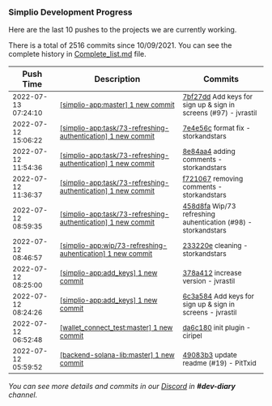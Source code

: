 
### Simplio Development Progress

Here are the last 10 pushes to the projects we are currently working.

There is a total of 2516 commits since 10/09/2021. You can see the complete history in
 [Complete_list.md](Complete_list.md) file.

| Push Time | Description | Commits |
| --- | --- | --- |
| <sub>2022-07-13 07:24:10</sub> | <sub>[[simplio-app:master] 1 new commit](https://github.com/SimplioOfficial/simplio-app/commit/7bf27dd7218d82bc780f2dab7e6da4e2d79b02d5)</sub> | <sub>[7bf27dd](https://github.com/SimplioOfficial/simplio-app/commit/7bf27dd7218d82bc780f2dab7e6da4e2d79b02d5) Add keys for sign up & sign in screens (#97) - jvrastil</sub> |
| <sub>2022-07-12 15:06:22</sub> | <sub>[[simplio-app:task/73\-refreshing\-authentication] 1 new commit](https://github.com/SimplioOfficial/simplio-app/commit/7e4e56c248741e4592e4da6a45e762914e6c12c3)</sub> | <sub>[7e4e56c](https://github.com/SimplioOfficial/simplio-app/commit/7e4e56c248741e4592e4da6a45e762914e6c12c3) format fix - storkandstars</sub> |
| <sub>2022-07-12 11:54:36</sub> | <sub>[[simplio-app:task/73\-refreshing\-authentication] 1 new commit](https://github.com/SimplioOfficial/simplio-app/commit/8e84aa4792e7982b4f94c5efe422e54411456718)</sub> | <sub>[8e84aa4](https://github.com/SimplioOfficial/simplio-app/commit/8e84aa4792e7982b4f94c5efe422e54411456718) adding comments - storkandstars</sub> |
| <sub>2022-07-12 11:36:37</sub> | <sub>[[simplio-app:task/73\-refreshing\-authentication] 1 new commit](https://github.com/SimplioOfficial/simplio-app/commit/f721067866c785cb2d9e6cce9bf3067fbde585a5)</sub> | <sub>[f721067](https://github.com/SimplioOfficial/simplio-app/commit/f721067866c785cb2d9e6cce9bf3067fbde585a5) removing comments - storkandstars</sub> |
| <sub>2022-07-12 08:59:35</sub> | <sub>[[simplio-app:task/73\-refreshing\-authentication] 1 new commit](https://github.com/SimplioOfficial/simplio-app/commit/458d8fa054f5d1fbdc08b022d8638c6cf07a9d12)</sub> | <sub>[458d8fa](https://github.com/SimplioOfficial/simplio-app/commit/458d8fa054f5d1fbdc08b022d8638c6cf07a9d12) Wip/73 refreshing auhentication (#98) - storkandstars</sub> |
| <sub>2022-07-12 08:46:57</sub> | <sub>[[simplio-app:wip/73\-refreshing\-auhentication] 1 new commit](https://github.com/SimplioOfficial/simplio-app/commit/233220e7d513a17c99c178c16a4e181a531a95b6)</sub> | <sub>[233220e](https://github.com/SimplioOfficial/simplio-app/commit/233220e7d513a17c99c178c16a4e181a531a95b6) cleaning - storkandstars</sub> |
| <sub>2022-07-12 08:25:00</sub> | <sub>[[simplio-app:add\_keys] 1 new commit](https://github.com/SimplioOfficial/simplio-app/commit/378a4125fa81195469a433b2e8770c3529673464)</sub> | <sub>[378a412](https://github.com/SimplioOfficial/simplio-app/commit/378a4125fa81195469a433b2e8770c3529673464) increase version - jvrastil</sub> |
| <sub>2022-07-12 08:24:26</sub> | <sub>[[simplio-app:add\_keys] 1 new commit](https://github.com/SimplioOfficial/simplio-app/commit/6c3a584e55417daa3b65f43b96c796aa44c40784)</sub> | <sub>[6c3a584](https://github.com/SimplioOfficial/simplio-app/commit/6c3a584e55417daa3b65f43b96c796aa44c40784) Add keys for sign up & sign in screens - jvrastil</sub> |
| <sub>2022-07-12 06:52:48</sub> | <sub>[[wallet_connect_test:master] 1 new commit](https://github.com/SimplioOfficial/wallet_connect_test/commit/da6c180b7fe96fd6a1df57b276cf64d03d478992)</sub> | <sub>[da6c180](https://github.com/SimplioOfficial/wallet_connect_test/commit/da6c180b7fe96fd6a1df57b276cf64d03d478992) init plugin - ciripel</sub> |
| <sub>2022-07-12 05:59:52</sub> | <sub>[[backend-solana-lib:master] 1 new commit](https://github.com/SimplioOfficial/backend-solana-lib/commit/49083b35b0768fc19e49f861b98ec7dd8d23bb86)</sub> | <sub>[49083b3](https://github.com/SimplioOfficial/backend-solana-lib/commit/49083b35b0768fc19e49f861b98ec7dd8d23bb86) update readme (#19) - PitTxid</sub> |

_You can see more details and commits in our [Discord](https://discord.gg/aKhjuwZmdP) in **#dev-diary** channel._
